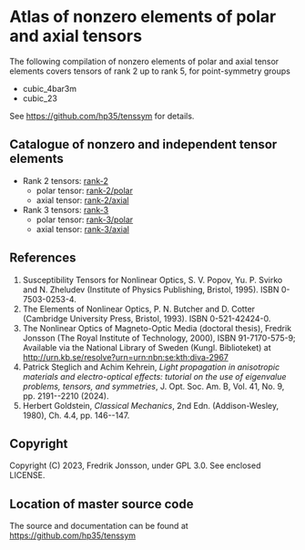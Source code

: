 # Atlas of nonzero elements of polar and axial tensors

The following compilation of nonzero elements of polar and axial  tensor elements covers tensors of rank 2 up to rank 5, for  point-symmetry groups
- cubic_4bar3m
- cubic_23

See https://github.com/hp35/tenssym for details.

## Catalogue of nonzero and independent tensor elements
- Rank 2 tensors: [rank-2](rank-2)
    - polar tensor: [rank-2/polar](rank-2/polar)
    - axial tensor: [rank-2/axial](rank-2/axial)
- Rank 3 tensors: [rank-3](rank-3)
    - polar tensor: [rank-3/polar](rank-3/polar)
    - axial tensor: [rank-3/axial](rank-3/axial)

## References
1.   Susceptibility Tensors for Nonlinear Optics, S. V. Popov, Yu.  P. Svirko and N. Zheludev (Institute of Physics Publishing, Bristol,  1995). ISBN 0-7503-0253-4.
2. The Elements of Nonlinear Optics, P. N. Butcher and D. Cotter (Cambridge University Press, Bristol, 1993). ISBN 0-521-42424-0.
3. The Nonlinear Optics of Magneto-Optic Media (doctoral thesis), Fredrik Jonsson (The Royal Institute of Technology, 2000), ISBN 91-7170-575-9; Available via the National Library of Sweden  (Kungl. Biblioteket) at  http://urn.kb.se/resolve?urn=urn:nbn:se:kth:diva-2967
4. Patrick Steglich and Achim Kehrein, <em>Light propagation in  anisotropic materials and electro-optical effects: tutorial on the  use of eigenvalue problems, tensors, and symmetries</em>, J. Opt.  Soc. Am. B, Vol. 41, No. 9, pp. 2191--2210 (2024).
5. Herbert Goldstein, <em>Classical Mechanics</em>, 2nd Edn.  (Addison-Wesley, 1980), Ch. 4.4, pp. 146--147.

## Copyright
Copyright (C) 2023, Fredrik Jonsson, under GPL 3.0. See enclosed LICENSE.

## Location of master source code
The source and documentation can be found at https://github.com/hp35/tenssym
